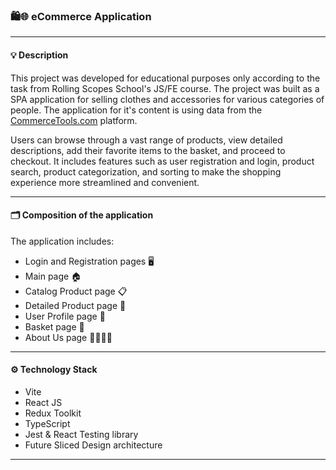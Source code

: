 ### 🛍️🌐 eCommerce Application

---

#### 💡 Description

This project was developed for educational purposes only according to the task from Rolling Scopes School's JS/FE course.
The project was built as a SPA application for selling clothes and accessories for various categories of people. The application for it's content is using data from the [CommerceTools.com](https://commercetools.com/) platform.

Users can browse through a vast range of products, view detailed descriptions, add their favorite items to the basket, and proceed to checkout. It includes features such as user registration and login, product search, product categorization, and sorting to make the shopping experience more streamlined and convenient.

---

#### 🗂 Composition of the application 

The application includes:

- Login and Registration pages 🖥️
- Main page 🏠
- Catalog Product page 📋
- Detailed Product page 🔎
- User Profile page 👤
- Basket page 🛒
- About Us page 🙋‍♂️🙋‍♀️

---

#### ⚙️ Technology Stack

- Vite
- React JS
- Redux Toolkit
- TypeScript
- Jest & React Testing library
- Future Sliced Design architecture

---
